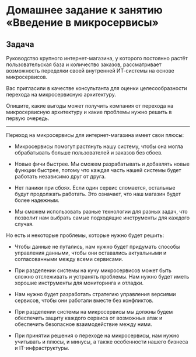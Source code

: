 # Домашнее задание к занятию «Введение в микросервисы»

## Задача

Руководство крупного интернет-магазина, у которого постоянно растёт пользовательская база и количество заказов, рассматривает возможность переделки своей внутренней   ИТ-системы на основе микросервисов. 

Вас пригласили в качестве консультанта для оценки целесообразности перехода на микросервисную архитектуру. 

Опишите, какие выгоды может получить компания от перехода на микросервисную архитектуру и какие проблемы нужно решить в первую очередь.

---

Переход на микросервисы для интернет-магазина имеет свои плюсы:

* Микросервисы помогут растянуть нашу систему, чтобы она могла обрабатывать больше пользователей и заказов без сбоев.

* Новые фичи быстрее. Мы сможем разрабатывать и добавлять новые функции быстрее, потому что каждая часть нашей системы будет работать независимо друг от друга.

* Нет паники при сбоях. Если один сервис сломается, остальные будут продолжать работать. Это означает, что наш магазин будет более надежным.

* Мы сможем использовать разные технологии для разных задач, что позволит нам выбрать самые подходящие инструменты для каждого случая.

Но есть и некоторые проблемы, которые нужно будет решить:

* Чтобы данные не путались, нам нужно будет придумать способы управления данными, чтобы они оставались актуальными и согласованными между всеми сервисами.

* При разделении системы на кучу микросервисов может быть сложно отслеживать и устранять проблемы. Нам нужно будет иметь хорошие инструменты для мониторинга и отладки.

* Нам нужно будет разработать стратегию управления версиями сервисов, чтобы они работали вместе без конфликтов.

* При разделении системы на микросервисы мы должны будем обеспечить защиту каждого сервиса от возможных атак и обеспечить безопасное взаимодействие между ними.

* При принятии решения о переходе на микросервисы, нам нужно учитывать и плюсы, и минусы, а также особенности нашего бизнеса и IT-инфраструктуры.